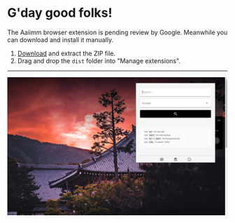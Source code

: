 # G'day good folks!

The Aaiimm browser extension is pending review by Google. Meanwhile you can download and install it manually.

1. [Download](aaiimm-1.0.0.zip) and extract the ZIP file.
2. Drag and drop the `dist` folder into "Manage extensions".

---

![Aaiimm 1.0.0 - Screenshot](aaiimm-1.0.0-screenshot.png)

